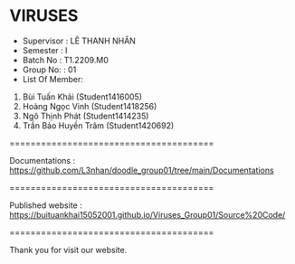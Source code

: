 VIRUSES
=======================================
+ Supervisor	: LÊ THANH NHÂN
+ Semester	: I	
+ Batch No	: T1.2209.M0
+ Group No:	: 01
+ List Of Member:
1. Bùi Tuấn Khải  		(Student1416005)
2. Hoàng Ngọc Vinh  		(Student1418256)
3. Ngô Thịnh Phát 	(Student1414235)
4. Trần Bảo Huyền Trâm (Student1420692)

=======================================

Documentations : https://github.com/L3nhan/doodle_group01/tree/main/Documentations

=======================================

Published website : https://buituankhai15052001.github.io/Viruses_Group01/Source%20Code/

=======================================

Thank you for visit our website.
